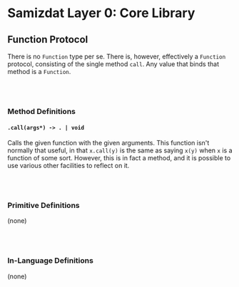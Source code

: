 Samizdat Layer 0: Core Library
==============================

Function Protocol
-----------------

There is no `Function` type per se. There is, however, effectively a
`Function` protocol, consisting of the single method `call`. Any value
that binds that method is a `Function`.


<br><br>
### Method Definitions

#### `.call(args*) -> . | void`

Calls the given function with the given arguments. This function isn't
normally that useful, in that `x.call(y)` is the same as saying `x(y)` when
`x` is a function of some sort. However, this is in fact a method, and it is
possible to use various other facilities to reflect on it.


<br><br>
### Primitive Definitions

(none)


<br><br>
### In-Language Definitions

(none)
